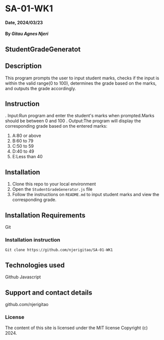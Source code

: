 # SA-01-WK1
#### Date, 2024/03/23

#### By *Gitau Agnes Njeri*

## StudentGradeGeneratot
## Description
This program prompts the user to input student marks, checks if the input is within the valid range(0 to 100), determines the grade based on the marks, and outputs the grade accordingly.
## Instruction
. Input:Run program and enter the student's marks when prompted.Marks should be between 0 and 100
. Output:The program will display the corresponding grade based on the entered marks:
1. A:80 or above
2. B:60 to 79
3. C:50 to 59
4. D:40 to 49
5. E:Less than 40

## Installation
1. Clone this repo to your local environment
2. Open the `StudentGradeGenerator.js` file
3. Follow the instructions on `README.md` to input student marks and view the corresponding grade.

## Installation Requirements
Git

### Installation instruction
```
Git clone https://github.com/njerigitao/SA-01-WK1

```

## Technologies used
Github
Javascript

## Support and contact details
github.com/njerigitao

### License
The content of this site is licensed under the MIT license
Copyright (c) 2024.
